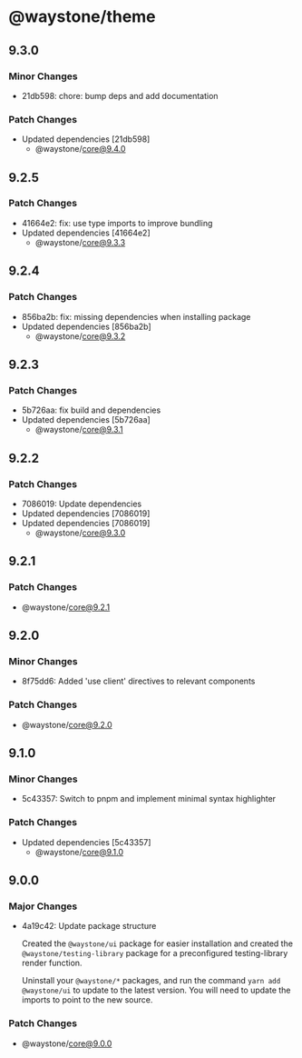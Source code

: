 # @waystone/theme

## 9.3.0

### Minor Changes

- 21db598: chore: bump deps and add documentation

### Patch Changes

- Updated dependencies [21db598]
  - @waystone/core@9.4.0

## 9.2.5

### Patch Changes

- 41664e2: fix: use type imports to improve bundling
- Updated dependencies [41664e2]
  - @waystone/core@9.3.3

## 9.2.4

### Patch Changes

- 856ba2b: fix: missing dependencies when installing package
- Updated dependencies [856ba2b]
  - @waystone/core@9.3.2

## 9.2.3

### Patch Changes

- 5b726aa: fix build and dependencies
- Updated dependencies [5b726aa]
  - @waystone/core@9.3.1

## 9.2.2

### Patch Changes

- 7086019: Update dependencies
- Updated dependencies [7086019]
- Updated dependencies [7086019]
  - @waystone/core@9.3.0

## 9.2.1

### Patch Changes

- @waystone/core@9.2.1

## 9.2.0

### Minor Changes

- 8f75dd6: Added 'use client' directives to relevant components

### Patch Changes

- @waystone/core@9.2.0

## 9.1.0

### Minor Changes

- 5c43357: Switch to pnpm and implement minimal syntax highlighter

### Patch Changes

- Updated dependencies [5c43357]
  - @waystone/core@9.1.0

## 9.0.0

### Major Changes

- 4a19c42: Update package structure

  Created the `@waystone/ui` package for easier installation and created the `@waystone/testing-library`
  package for a preconfigured testing-library render function.

  Uninstall your `@waystone/*` packages, and run the command `yarn add @waystone/ui`
  to update to the latest version. You will need to update the imports to point
  to the new source.

### Patch Changes

- @waystone/core@9.0.0
